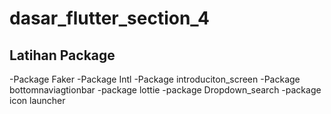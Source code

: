 # dasar_flutter_section_4
## Latihan Package 

-Package Faker
-Package Intl
-Package introduciton_screen
-Package bottomnaviagtionbar
-package lottie
-package Dropdown_search
-package icon launcher
